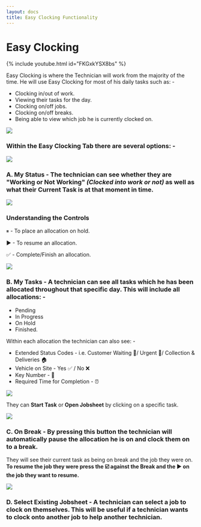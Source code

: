```yaml
---
layout: docs
title: Easy Clocking Functionality 
---
```


#   Easy Clocking 

{% include youtube.html id="FKGxkYSX8bs" %}

Easy Clocking is where the Technician will work from the majority of the time. He will use Easy Clocking for most of his daily tasks such as: -

*   Clocking in/out of work. 
*   Viewing their tasks for the day. 
*   Clocking on/off jobs. 
*   Clocking on/off breaks. 
*   Being able to view which job he is currently clocked on. 

![](media/garagehive-easy-clocking1.png)

###    Within the Easy Clocking Tab there are several options: -  

![](media/garagehive-easy-clocking2.png)

###  A.  **My Status** - The technician can see whether they are "**Working or Not Working"** *(Clocked into work or not)* as well as what their **Current Task** is at that moment in time. 

![](media/garagehive-easy-clocking3.png)

### Understanding the Controls 

⏸ - To place an allocation on hold. 

▶ - To resume an allocation. 

✅ - Complete/Finish an allocation. 

![](media/garagehive-easy-clocking7.png)

###  B. **My Tasks** - A technician can see all tasks which he has been allocated throughout that specific day. This will include all allocations: - 

*   Pending 
*   In Progress 
*   On Hold 
*   Finished.   

Within each allocation the technician can also see: - 

*   Extended Status Codes - i.e. Customer Waiting 🙋‍/ Urgent 🚩/ Collection & Deliveries 🏠
*   Vehicle on Site - Yes ✅ / No ❌
*   Key Number - 🔑
*   Required Time for Completion - ⏰

![](media/garagehive-easy-clocking4.png)

They can **Start Task** or **Open Jobsheet** by clicking on a specific task. 

![](media/garagehive-easy-clocking5.png)

### C.  **On Break** - By pressing this button the technician will automatically pause the allocation he is on and clock them on to a break. 

They will see their current task as being on break and the job they were on. **To resume the job they were press the :ballot_box_with_check: against the Break and the :arrow_forward: on the job they want to resume.** 

![](media/garagehive-easy-clocking6.png)


### D.  **Select Existing Jobsheet** - A technician can select a job to clock on themselves. This will be useful if a technician wants to clock onto another job to help another technician.



 






